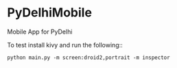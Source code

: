 # PyDelhiMobile
Mobile App for PyDelhi

To test install kivy and run the following::

    python main.py -m screen:droid2,portrait -m inspector



